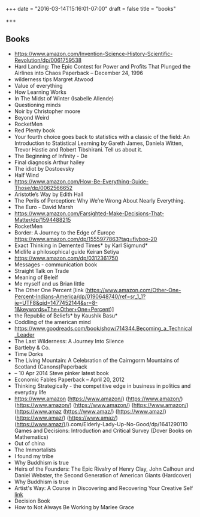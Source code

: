 +++
date = "2016-03-14T15:16:01-07:00"
draft = false
title = "books"

+++

Books
-----

* https://www.amazon.com/Invention-Science-History-Scientific-Revolution/dp/0061759538
* Hard Landing: The Epic Contest for Power and Profits That Plunged the Airlines into Chaos Paperback – December 24, 1996
* wilderness tips Margret Atwood
* Value of everything
* How Learning Works
* In The Midst of Winter (Isabelle Allende)
* Questioning minds
* Noir by Christopher moore
* Beyond Weird
* RocketMen
* Red Plenty book
* Your fourth choice goes back to statistics with a classic of the field: An Introduction to Statistical Learning by Gareth James, Daniela Witten, Trevor Hastie and Robert Tibshirani. Tell us about it.
* The Beginning of Infinity - De
* Final diagnosis Arthur hailey
* The idiot by Dostoevsky
* Half Wind
* https://www.amazon.com/How-Be-Everything-Guide-Those/dp/0062566652
* Aristotle’s Way by Edith Hall
* The Perils of Perception: Why We’re Wrong About Nearly Everything.
* The Euro - David Marsh
* https://www.amazon.com/Farsighted-Make-Decisions-That-Matter/dp/1594488215
* RocketMen
* Border: A Journey to the Edge of Europe https://www.amazon.com/dp/1555977863?tag=fivboo-20
* Exact Thinking in Demented Times* by Karl Sigmund*
* Midlife a philosophical guide Keiran Setiya
* https://www.amazon.com/dp/0312361750
* Messages - communication book
* Straight Talk on Trade
* Meaning of Beleif
* Me myself and us Brian little
* The Other One Percent [link (https://www.amazon.com/Other-One-Percent-Indians-America/dp/0190648740/ref=sr_1_1?ie=UTF8&qid=1477452144&sr=8-1&keywords=The+Other+One+Percent)]
* the Republic of Beliefs* by Kaushik Basu*
* Coddling of the american mind
* https://www.goodreads.com/book/show/714344.Becoming_a_Technical_Leader
* The Last Wilderness: A Journey Into Silence
* Bartleby & Co.
* Time Dorks
* The Living Mountain: A Celebration of the Cairngorm Mountains of Scotland (Canons)Paperback
* – 10 Apr 2014 Steve pinker latest book
* Economic Fables Paperback – April 20, 2012
* Thinking Strategically - the competitive edge in business in politics and everyday life
* https://www.amazon (https://www.amazon/) (https://www.amazon/) (https://www.amazon/) (https://www.amazon/) (https://www.amazon/) (https://www.amaz (https://www.amaz/) (https://www.amaz/) (https://www.amaz/) (https://www.amaz/) (https://www.amaz/)/).com/Elderly-Lady-Up-No-Good/dp/1641290110 Games and Decisions: Introduction and Critical Survey (Dover Books on Mathematics)
* Out of china
* The Immortalists
* I found my tribe
* Why Buddhism is true
* Heirs of the Founders: The Epic Rivalry of Henry Clay, John Calhoun and Daniel Webster, the Second Generation of American Giants (Hardcover)
* Why Buddhism is true
* Artist's Way: A Course in Discovering and Recovering Your Creative Self [link](https://www.amazon.com/dp/0330343580/ref=as_at?tag=fivebooks001-20)
* Decision Book
* How to Not Always Be Working by Marlee Grace

